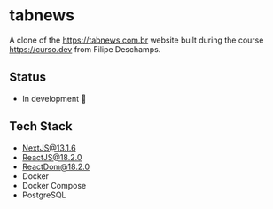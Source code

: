 # tabnews
A clone of the https://tabnews.com.br website built during the course https://curso.dev from Filipe Deschamps.

## Status
- In development 🚧

## Tech Stack

- NextJS@13.1.6
- ReactJS@18.2.0
- ReactDom@18.2.0
- Docker
- Docker Compose
- PostgreSQL
